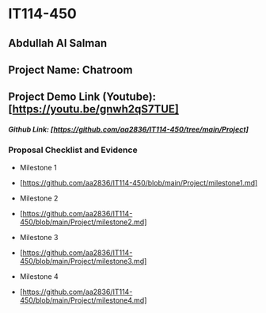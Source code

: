 # IT114-450

## Abdullah Al Salman

## Project Name: Chatroom

## Project Demo Link (Youtube): [https://youtu.be/gnwh2qS7TUE]




##### Github Link: [https://github.com/aa2836/IT114-450/tree/main/Project]


 
 
### Proposal Checklist and Evidence

- Milestone 1
 - [https://github.com/aa2836/IT114-450/blob/main/Project/milestone1.md]

- Milestone 2
 - [https://github.com/aa2836/IT114-450/blob/main/Project/milestone2.md]

- Milestone 3
 - [https://github.com/aa2836/IT114-450/blob/main/Project/milestone3.md]

- Milestone 4
 - [https://github.com/aa2836/IT114-450/blob/main/Project/milestone4.md]
